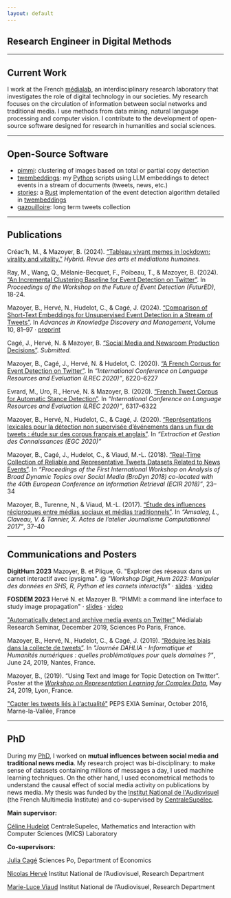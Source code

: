 ```yaml
---
layout: default
---
```


## Research Engineer in Digital Methods

***

## Current Work
I work at the French [médialab](https://medialab.sciencespo.fr/), an interdisciplinary research laboratory that investigates the role of
digital technology in our societies. My research focuses on the circulation of information between social networks and traditional media. I use methods from data mining, natural language processing and computer vision. I contribute to the development of open-source software designed for research in humanities and social sciences.

***

## Open-Source Software

- [pimmi](https://github.com/nrv/pimmi): clustering of images based on total or partial copy detection
- [twembeddings](https://github.com/ina-foss/twembeddings): my [Python](https://www.python.org/) scripts using LLM embeddings to detect events in a stream of documents (tweets, news, etc.)
- [stories](https://github.com/medialab/stories): a [Rust](https://www.rust-lang.org/) implementation of the event detection algorithm detailed in [twembeddings](https://github.com/ina-foss/twembeddings)
- [gazouilloire](https://github.com/medialab/gazouilloire): long term tweets collection

***

## Publications

Créac’h, M., & Mazoyer, B. (2024).
[“Tableau vivant memes in lockdown: virality and vitality.”](https://journals.openedition.org/hybrid/4745)
*Hybrid. Revue des arts et médiations humaines.*

Ray, M., Wang, Q., Mélanie-Becquet, F., Poibeau, T., & Mazoyer, B. (2024).
[“An Incremental Clustering Baseline for Event Detection on Twitter”](https://aclanthology.org/2024.futured-1.2.pdf).
In *Proceedings of the Workshop on the Future of Event Detection (FuturED)*, 18-24.

Mazoyer, B., Hervé, N., Hudelot, C., & Cagé, J. (2024).
[“Comparison of Short-Text Embeddings for Unsupervised Event Detection in a Stream of Tweets”](https://link.springer.com/chapter/10.1007/978-3-031-40403-0_4).
In *Advances in Knowledge Discovery and Management*, Volume 10, 81–97 · [preprint](assets/img/Short_Text_Embeddings_for_Unsupervised_Event_Detection_in_a_Stream_of_Tweets.pdf)

Cagé, J., Hervé, N. & Mazoyer, B. [“Social Media and Newsroom Production
Decisions”](https://papers.ssrn.com/sol3/papers.cfm?abstract_id=3663899).
*Submitted.*

Mazoyer, B., Cagé, J., Hervé, N. & Hudelot, C. (2020). [“A French Corpus for Event Detection on
Twitter”](http://www.lrec-conf.org/proceedings/lrec2020/pdf/2020.lrec-1.763.pdf).
In *“International Conference on Language Resources and Evaluation (LREC 2020)”*,  6220–6227

Evrard, M., Uro, R., Hervé, N. & Mazoyer, B. (2020). [“French Tweet Corpus for Automatic Stance
Detection”](http://www.lrec-conf.org/proceedings/lrec2020/pdf/2020.lrec-1.775.pdf).
In *“International Conference on Language Resources and Evaluation (LREC 2020)”*, 6317–6322

Mazoyer, B., Hervé, N., Hudelot, C., & Cagé, J. (2020). [“Représentations lexicales pour
la détection non supervisée d’événements dans un flux de tweets : étude sur des corpus
français et anglais”](https://arxiv.org/abs/2001.04139). In *“Extraction et Gestion des Connaissances (EGC 2020)”*

Mazoyer, B., Cagé, J., Hudelot, C., & Viaud, M.-L. (2018). [“Real-Time Collection of Reliable
and Representative Tweets Datasets Related to News Events”](http://ceur-ws.org/Vol-2078/paper2.pdf).
In *“Proceedings of the First International Workshop on Analysis of Broad Dynamic Topics over Social
Media (BroDyn 2018) co-located with the 40th European Conference on Information Retrieval (ECIR 2018)”*,
23–34

Mazoyer, B., Turenne, N., & Viaud, M.-L. (2017). [“Étude des influences réciproques entre médias
sociaux et médias traditionnels”](https://hal.archives-ouvertes.fr/hal-01691967/document).
In *“Amsaleg, L., Claveau, V. & Tannier, X. Actes de l’atelier Journalisme Computationnel 2017”*, 37–40

***

## Communications and Posters
**DigitHum 2023** Mazoyer, B. et Plique, G. "Explorer des réseaux dans un carnet interactif avec ipysigma". @ *"Workshop Digit_Hum 2023: Manipuler des données en SHS, R, Python et les carnets interactifs"* · [slides](https://medialab.github.io/ipysigma/presentations/digithum-2023) · [video](https://explore.psl.eu/fr/le-magazine/videos/explorer-des-reseaux-dans-un-carnet-interactif-avec-ipysigma)

**FOSDEM 2023** Hervé N. et Mazoyer B. "PIMMI: a command line interface to study image propagation" · [slides](https://archive.fosdem.org/2023/schedule/event/openresearch_pimmi/attachments/slides/5581/export/events/attachments/openresearch_pimmi/slides/5581/PIMMI_slides_FOSDEM2023.pdf) · [video](https://archive.fosdem.org/2023/schedule/event/openresearch_pimmi/)

["Automatically detect and archive media events on Twitter"](https://medialab.sciencespo.fr/en/news/detecter-et-archiver-automatiquement-les-evenements-mediatiques-sur-twitter/)
Médialab Research Seminar, December 2019, Sciences Po Paris, France.

Mazoyer, B., Hervé, N., Hudelot, C., & Cagé, J. (2019). [“Réduire les biais dans la collecte de
tweets”](http://dahlia.egc.asso.fr/journeeDAHLIA28062019/7%20Mazoyer_et_al.pdf). In *"Journée DAHLIA -
Informatique et Humanités numériques : quelles problématiques pour quels domaines ?"*, June 24, 2019,
Nantes, France.

Mazoyer, B., (2019). “Using Text and Image for Topic Detection on Twitter”. Poster at the
*[Workshop on Representation Learning for Complex Data](http://mediamining.univ-lyon2.fr/workshop2019/)*,
May 24, 2019, Lyon, France.

["Capter les tweets liés à l'actualité"](http://ligm.u-pem.fr/index.php?eID=tx_nawsecuredl&u=0&file=fileadmin/fichiers/PEPSEXIA/ArticlesPdf/Beatrice_.pdf&t=1590653161&hash=8ce285a1fda0b7dd562ad9853473242bc6aa268b)
PEPS EXIA Seminar, October 2016, Marne-la-Vallée, France

***

## PhD

During my [PhD](http://www.theses.fr/2020UPASC009), I worked on **mutual influences between social media and traditional news media**. My research project was
bi-disciplinary: to make sense of datasets containing millions of messages a day, I used machine learning techniques.
On the other hand, I used econometrical methods to understand the causal effect of social media activity on publications
by news media. My thesis was funded by the [Institut National de l'Audiovisuel](https://www.ina.fr) (the French Multimedia Institute)
and co-supervised by [CentraleSupélec](http://www.centralesupelec.fr/).

**Main supervisor:**

[Céline Hudelot](http://perso.ecp.fr/~hudelotc/) CentraleSupelec, Mathematics and Interaction with Computer Sciences (MICS) Laboratory

**Co-supervisors:**

[Julia Cagé](https://juliacage.com/) Sciences Po, Department of Economics

[Nicolas Hervé](http://www.herve.name/pmwiki.php/Main/HomePage) Institut National de l’Audiovisuel, Research Department

[Marie-Luce Viaud](https://cepr.org/about/people/marie-luce-viaud) Institut National de l’Audiovisuel, Research Department